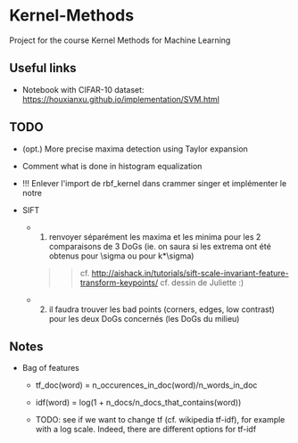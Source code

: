 # Kernel-Methods
Project for the course Kernel Methods for Machine Learning

## Useful links

- Notebook with CIFAR-10 dataset: https://houxianxu.github.io/implementation/SVM.html

## TODO

- (opt.) More precise maxima detection using Taylor expansion
- Comment what is done in histogram equalization 
- !!! Enlever l'import de rbf_kernel dans crammer singer et implémenter le notre



- SIFT
    - 1) renvoyer séparément les maxima et les minima pour les 2 comparaisons de 3 DoGs (ie. on saura si les extrema ont été obtenus pour \sigma ou pour k*\sigma)
        >> cf. http://aishack.in/tutorials/sift-scale-invariant-feature-transform-keypoints/ 
        >> cf. dessin de Juliette :)

    - 2) il faudra trouver les bad points (corners, edges, low contrast) pour les deux DoGs concernés (les DoGs du milieu)

## Notes

- Bag of features
    - tf_doc(word) = n_occurences_in_doc(word)/n_words_in_doc
    - idf(word) = log(1 + n_docs/n_docs_that_contains(word))

    - TODO: see if we want to change tf (cf. wikipedia tf-idf), for example with a log scale. Indeed, there are different options for tf-idf